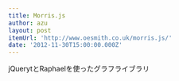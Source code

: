 ```yaml
---
title: Morris.js
author: azu
layout: post
itemUrl: 'http://www.oesmith.co.uk/morris.js/'
date: '2012-11-30T15:00:00.000Z'
---
```

jQuerytとRaphaelを使ったグラフライブラリ

